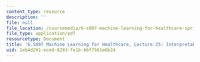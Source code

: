 ```yaml
---
content_type: resource
description: ''
file: null
file_location: /coursemedia/6-s897-machine-learning-for-healthcare-spring-2019/1eb4d291eced8293fe1b66f7561e6b24_MIT6_S897S19_lec25.pdf
file_type: application/pdf
resourcetype: Document
title: '6.S897 Machine Learning for Healthcare, Lecture 25: Interpretability'
uid: 1eb4d291-eced-8293-fe1b-66f7561e6b24
---
```

